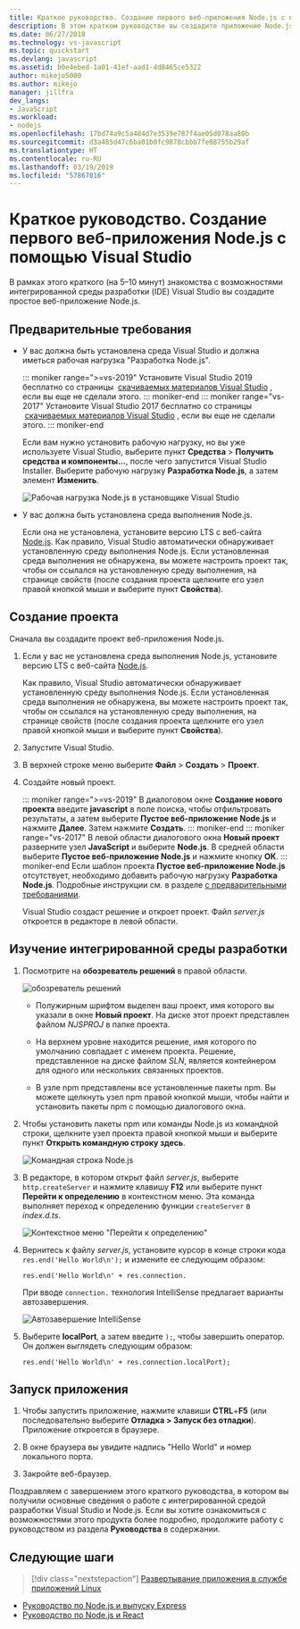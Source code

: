 ```yaml
---
title: Краткое руководство. Создание первого веб-приложения Node.js с помощью Visual Studio
description: В этом кратком руководстве вы создадите приложение Node.js в Visual Studio.
ms.date: 06/27/2018
ms.technology: vs-javascript
ms.topic: quickstart
ms.devlang: javascript
ms.assetid: b0e4ebed-1a01-41ef-aad1-4d8465ce5322
author: mikejo5000
ms.author: mikejo
manager: jillfra
dev_langs:
- JavaScript
ms.workload:
- nodejs
ms.openlocfilehash: 17bd74a9c5a484d7e3539e787f4ae05d078aa80b
ms.sourcegitcommit: d3a485d47c6ba01b0fc9878cbbb7fe88755b29af
ms.translationtype: HT
ms.contentlocale: ru-RU
ms.lasthandoff: 03/19/2019
ms.locfileid: "57867016"
---
```

# <a name="quickstart-use-visual-studio-to-create-your-first-nodejs-app"></a>Краткое руководство. Создание первого веб-приложения Node.js с помощью Visual Studio

В рамках этого краткого (на 5–10 минут) знакомства с возможностями интегрированной среды разработки (IDE) Visual Studio вы создадите простое веб-приложение Node.js.

## <a name="prerequisites"></a>Предварительные требования

* У вас должна быть установлена среда Visual Studio и должна иметься рабочая нагрузка "Разработка Node.js".

    ::: moniker range=">=vs-2019"
    Установите Visual Studio 2019 бесплатно со страницы  [скачиваемых материалов Visual Studio](https://visualstudio.microsoft.com/downloads/) , если вы еще не сделали этого.
    ::: moniker-end
    ::: moniker range="vs-2017"
    Установите Visual Studio 2017 бесплатно со страницы  [скачиваемых материалов Visual Studio](https://visualstudio.microsoft.com/downloads/) , если вы еще не сделали этого.
    ::: moniker-end

    Если вам нужно установить рабочую нагрузку, но вы уже используете Visual Studio, выберите пункт **Средства** > **Получить средства и компоненты...**, после чего запустится Visual Studio Installer. Выберите рабочую нагрузку **Разработка Node.js**, а затем элемент **Изменить**.

    ![Рабочая нагрузка Node.js в установщике Visual Studio](../ide/media/quickstart-nodejs-workload.png)

* У вас должна быть установлена среда выполнения Node.js.

    Если она не установлена, установите версию LTS с веб-сайта [Node.js](https://nodejs.org/en/download/). Как правило, Visual Studio автоматически обнаруживает установленную среду выполнения Node.js. Если установленная среда выполнения не обнаружена, вы можете настроить проект так, чтобы он ссылался на установленную среду выполнения, на странице свойств (после создания проекта щелкните его узел правой кнопкой мыши и выберите пункт **Свойства**).

## <a name="create-a-project"></a>Создание проекта

Сначала вы создадите проект веб-приложения Node.js.

1. Если у вас не установлена среда выполнения Node.js, установите версию LTS с веб-сайта [Node.js](https://nodejs.org/en/download/).

    Как правило, Visual Studio автоматически обнаруживает установленную среду выполнения Node.js. Если установленная среда выполнения не обнаружена, вы можете настроить проект так, чтобы он ссылался на установленную среду выполнения, на странице свойств (после создания проекта щелкните его узел правой кнопкой мыши и выберите пункт **Свойства**).

1. Запустите Visual Studio.

1. В верхней строке меню выберите **Файл** > **Создать** > **Проект**.

1. Создайте новый проект.

    ::: moniker range=">=vs-2019"
    В диалоговом окне **Создание нового проекта** введите **javascript** в поле поиска, чтобы отфильтровать результаты, а затем выберите **Пустое веб-приложение Node.js** и нажмите **Далее**. Затем нажмите **Создать**.
    ::: moniker-end
    ::: moniker range="vs-2017"
    В левой области диалогового окна **Новый проект** разверните узел **JavaScript** и выберите **Node.js**. В средней области выберите **Пустое веб-приложение Node.js** и нажмите кнопку **ОК**.
    ::: moniker-end
    Если шаблон проекта **Пустое веб-приложение Node.js** отсутствует, необходимо добавить рабочую нагрузку **Разработка Node.js**. Подробные инструкции см. в разделе [с предварительными требованиями](#prerequisites).

    Visual Studio создаст решение и откроет проект. Файл *server.js* откроется в редакторе в левой области.

## <a name="explore-the-ide"></a>Изучение интегрированной среды разработки

1. Посмотрите на **обозреватель решений** в правой области.

   ![обозреватель решений](../ide/media/quickstart-nodejs-solution-explorer.png)

   - Полужирным шрифтом выделен ваш проект, имя которого вы указали в окне **Новый проект**. На диске этот проект представлен файлом *NJSPROJ* в папке проекта.

   - На верхнем уровне находится решение, имя которого по умолчанию совпадает с именем проекта. Решение, представленное на диске файлом *SLN*, является контейнером для одного или нескольких связанных проектов.

   - В узле npm представлены все установленные пакеты npm. Вы можете щелкнуть узел npm правой кнопкой мыши, чтобы найти и установить пакеты npm с помощью диалогового окна.

1. Чтобы установить пакеты npm или команды Node.js из командной строки, щелкните узел проекта правой кнопкой мыши и выберите пункт **Открыть командную строку здесь**.

   ![Командная строка Node.js](../ide/media/quickstart-nodejs-command-prompt.png)

1. В редакторе, в котором открыт файл *server.js*, выберите `http.createServer` и нажмите клавишу **F12** или выберите пункт **Перейти к определению** в контекстном меню. Эта команда выполняет переход к определению функции `createServer` в *index.d.ts*.

   ![Контекстное меню "Перейти к определению"](../ide/media/quickstart-nodejs-gotodefinition.png)

1. Вернитесь к файлу *server.js*, установите курсор в конце строки кода `res.end('Hello World\n');` и измените ее следующим образом:

    `res.end('Hello World\n' + res.connection.`

    При вводе `connection.` технология IntelliSense предлагает варианты автозавершения.

   ![Автозавершение IntelliSense](../ide/media/quickstart-nodejs-intellisense.png)

1. Выберите **localPort**, а затем введите `);`, чтобы завершить оператор. Он должен выглядеть следующим образом:

    `res.end('Hello World\n' + res.connection.localPort);`

## <a name="run-the-application"></a>Запуск приложения

1. Чтобы запустить приложение, нажмите клавиши **CTRL**+**F5** (или последовательно выберите **Отладка > Запуск без отладки**). Приложение откроется в браузере.

1. В окне браузера вы увидите надпись "Hello World" и номер локального порта.

1. Закройте веб-браузер.

Поздравляем с завершением этого краткого руководства, в котором вы получили основные сведения о работе с интегрированной средой разработки Visual Studio и Node.js. Если вы хотите ознакомиться с возможностями этого продукта более подробно, продолжите работу с руководством из раздела **Руководства** в содержании.

## <a name="next-steps"></a>Следующие шаги

> [!div class="nextstepaction"]
> [Развертывание приложения в службе приложений Linux](../javascript/publish-nodejs-app-azure.md)

- [Руководство по Node.js и выпуску Express](../javascript/tutorial-nodejs.md)
- [Руководство по Node.js и React](../javascript/tutorial-nodejs-with-react-and-jsx.md)